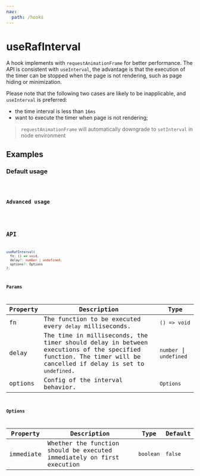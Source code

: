 ```yaml
---
nav:
  path: /hooks
---
```


# useRafInterval

A hook implements with `requestAnimationFrame` for better performance. The API is consistent with `useInterval`, the advantage is that the execution of the timer can be stopped when the page is not rendering, such as page hiding or minimization. 

Please note that the following two cases are likely to be inapplicable, and `useInterval` is preferred:
- the time interval is less than `16ms`
- want to execute the timer when page is not rendering;

> `requestAnimationFrame` will automatically downgrade to `setInterval` in node environment

## Examples

### Default usage

<code src="./demo/demo1.tsx" />

### Advanced usage

<code src="./demo/demo2.tsx" />

## API

```typescript
useRafInterval(
  fn: () => void, 
  delay?: number | undefined, 
  options?: Options
);
```

### Params

| Property | Description                                                                                                                                                   | Type                    |
|----------|---------------------------------------------------------------------------------------------------------------------------------------------------------------|-------------------------|
| fn       | The function to be executed every `delay` milliseconds.                                                                                                       | `() => void`            |
| delay    | The time in milliseconds, the timer should delay in between executions of the specified function. The timer will be cancelled if delay is set to `undefined`. | `number` \| `undefined` |
| options  | Config of the interval behavior.                                                                                                                              | `Options`               |


### Options

| Property  | Description                                                            | Type      | Default |
|-----------|------------------------------------------------------------------------|-----------|---------|
| immediate | Whether the function should be executed immediately on first execution | `boolean` | `false` |
